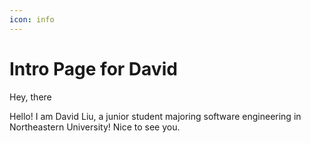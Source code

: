 ```yaml
---
icon: info
---
```


# Intro Page for David

Hey, there

Hello! I am David Liu, a junior student majoring software engineering in Northeastern University! Nice to see you.
